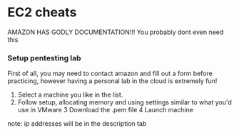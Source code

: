 # EC2 cheats

AMAZON HAS GODLY DOCUMENTATION!!!
You probably dont even need this


### Setup pentesting lab

First of all, you may need to contact amazon and fill out a form  before practicing, however having a personal lab in the cloud is extremely fun!

1. Select a machine you like in the list.
2. Follow setup, allocating memory and using settings similar to what you'd use in VMware
3 Download the .pem file
4 Launch machine

note: ip addresses will be in the description tab
